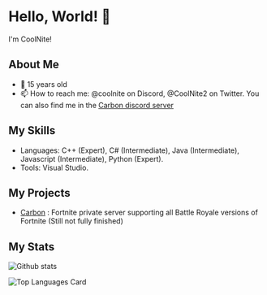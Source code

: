 # Hello, World! 👋

I'm CoolNite!

## About Me

- 📅 15 years old
- 📫 How to reach me: @coolnite on Discord, @CoolNite2 on Twitter. You can also find me in the [Carbon discord server](https://discord.gg/carbon-897532507048796210)

## My Skills

- Languages: C++ (Expert), C# (Intermediate), Java (Intermediate), Javascript (Intermediate), Python (Expert).
- Tools: Visual Studio.

## My Projects

- [Carbon](https://discord.gg/carbon-897532507048796210) : Fortnite private server supporting all Battle Royale versions of Fortnite (Still not fully finished)

## My Stats

![Github stats](https://github-readme-stats-psi-seven-58.vercel.app/api?username=CoolNiteYT&theme=highcontrast&show_icons=true&count_private=true)

![Top Languages Card](https://github-readme-stats-psi-seven-58.vercel.app/api/top-langs/?username=CoolNiteYT&layout=donut-vertical&theme=blue-green&exclude_repo=github-readme-stats)
